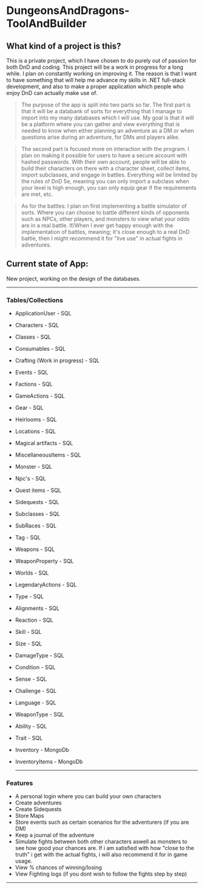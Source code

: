 # DungeonsAndDragons-ToolAndBuilder

## What kind of a project is this?

This is a private project, which I have chosen to do purely out of passion for both DnD and coding. This project will be a work in progress for a long while. I plan on constantly working on improving it. The reason is that I want to have something that will help me advance my skills in .NET full-stack development, and also to make a proper application which people who enjoy DnD can actually make use of.

> The purpose of the app is split into two parts so far. The first part is that it will be a databank of sorts for everything that I manage to import into my many databases which I will use. My goal is that it will be a platform where you can gather and view everything that is needed to know when either planning an adventure as a DM or when questions arise during an adventure, for DMs and players alike.

> The second part is focused more on interaction with the program. I plan on making it possible for users to have a secure account with hashed passwords. With their own account, people will be able to build their characters on there with a character sheet, collect items, import subclasses, and engage in battles. Everything will be limited by the rules of DnD 5e, meaning you can only import a subclass when your level is high enough, you can only equip gear if the requirements are met, etc.

> As for the battles: I plan on first implementing a battle simulator of sorts. Where you can choose to battle different kinds of opponents such as NPCs, other players, and monsters to view what your odds are in a real battle. If/When I ever get happy enough with the implementation of battles, meaning; it's close enough to a real DnD battle, then I might recommend it for "live use" in actual fights in adventures.

## Current state of App: 

New project, working on the design of the databases.

---

### Tables/Collections

* ApplicationUser - SQL
* Characters - SQL
* Classes - SQL
* Consumables - SQL
* Crafting (Work in progress) - SQL
* Events - SQL
* Factions - SQL
* GameActions - SQL
* Gear - SQL
* Heirlooms - SQL
* Locations - SQL
* Magical artifacts - SQL
* MiscellaneousItems - SQL
* Monster - SQL
* Npc's - SQL
* Quest items - SQL
* Sidequests - SQL
* Subclasses - SQL
* SubRaces - SQL
* Tag - SQL
* Weapons - SQL
* WeaponProperty - SQL
* Worlds - SQL
* LegendaryActions - SQL
* Type - SQL
* Alignments - SQL
* Reaction - SQL
* Skill - SQL
* Size - SQL
* DamageType - SQL
* Condition - SQL
* Sense - SQL
* Challenge - SQL
* Language - SQL
* WeaponType - SQL
* Ability - SQL
* Trait - SQL


* Inventory - MongoDb
* InventoryItems - MongoDb
  
  ---

### Features

* A personal login where you can build your own characters
* Create adventures
* Create Sidequests
* Store Maps
* Store events such as certain scenarios for the adventurers (if you are DM)
* Keep a journal of the adventure
* Simulate fights between both other characters aswell as monsters to see how good your chances are. If i am satisfied with how "close to the truth" i get with the actual fights, i will also recommend it for in game usage.
* View % chances of winning/losing
* View Fighting logs (if you dont wish to follow the fights step by step)
  
---
